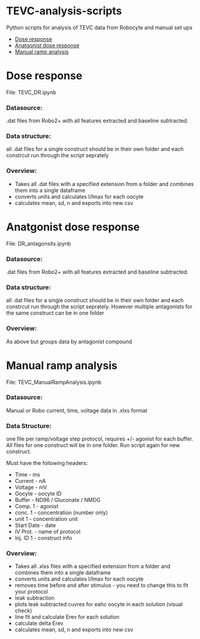 # TEVC-analysis-scripts
Python scripts for analysis of TEVC data from Robocyte and manual set ups

- [Dose response](#dose-response)
- [Anatgonist dose response](#anatgonist-dose-response)
- [Manual ramp analysis](#manual-ramp-analysis)

# Dose response

File: TEVC_DR.ipynb

### Datasource:
.dat files from Robo2+ with all features extracted and baseline subtracted.

### Data structure:
all .dat files for a single construct should be in their own folder and each constrcut run through the script seprately

### Overview:
- Takes all .dat files with a specified extension from a folder and combines them into a single dataframe
- converts units and calculates I/Imax for each oocyte
- calculates mean, sd, n and exports into new csv

# Anatgonist dose response

File: DR_antagonsits.ipynb

### Datasource:
.dat files from Robo2+ with all features extracted and baseline subtracted.

### Data structure:
all .dat files for a single construct should be in their own folder and each constrcut run through the script seprately. However multiple antagonists for the same construct can be in one folder

### Overview:
As above but groups data by antagonist compound

# Manual ramp analysis

File: TEVC_ManualRampAnalysis.ipynb

### Datasource:
Manual or Robo current, time, voltage data in .xlxs format

### Data Structure:
one file per ramp/voltage step protocol, requires +/- agonist for each buffer. All files for one construct will be in one folder. Run script again for new construct.

Must have the following headers:

- Time - ms
- Current - nA
- Voltage - mV
- Oocyte - oocyte ID
- Buffer - ND96 / Gluconate / NMDG
- Comp. 1 - agonist
- conc. 1 - concentration (number only)
- unit 1 - concentration unit
- Start Date - date
- IV Prot. - name of protocol
- Inj. ID 1 - construct info

### Overview:
- Takes all .xlxs files with a specified extension from a folder and combines them into a single dataframe
- converts units and calculates I/Imax for each oocyte
- removes time before and after stimulus - you need to change this to fit your protocol
- leak subtraction
- plots leak subtracted cuvres for eahc oocyte in each solution (visual check)
- line fit and calculate Erev for each solution
- calculate delta Erev
- calculates mean, sd, n and exports into new csv
